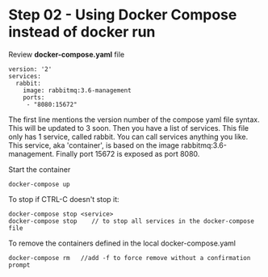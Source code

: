 # Step 02 - Using Docker Compose instead of docker run

Review **docker-compose.yaml** file

    version: '2'
    services:
      rabbit:
        image: rabbitmq:3.6-management
        ports:
         - "8080:15672"

The first line mentions the version number of the compose yaml file syntax. This will be updated to 3 soon. Then you have a list of services. This file only has 1 service, called rabbit. You can call services anything you like. This service, aka 'container', is based on the image rabbitmq:3.6-management. Finally port 15672 is exposed as port 8080.

Start the container

    docker-compose up

To stop if CTRL-C doesn't stop it:

    docker-compose stop <service>
    docker-compose stop    // to stop all services in the docker-compose file

To remove the containers defined in the local docker-compose.yaml

    docker-compose rm   //add -f to force remove without a confirmation prompt




